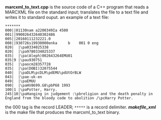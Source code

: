 **marcxml_to_text.cpp** is the source code of a C++ program that reads a MARCXML file on the standard
input; translates the file to a text file and writes it to standard ouput.
an example of a text file:
```
*******
000||01130nam a2200349Ia 4500
001||990026432640302486
005||20160111232221.0
008||930726s19930000enka     b    001 0 eng  
020|  |\pa0334025338
020|  |\pa9780334025337
035|  |\pa(Aleph)002643264EMU01
035|9 |\pau930751
035|  |\paocm28357728
035|  |\pa(DOBI)32075544
040|  |\paDLM\pcDLM\pdEMU\pdUtOrBLW
043|  |\pae-uk-en
049|  |\paEMUU
090|  |\paHV8699.G8\pbP68 1993
100|1 |\paPotter, Harry.
245|10|\paHanging in judgement :\pbreligion and the death penalty in England from the bloody code to abolition /\pcHarry Potter.

``` 
the 000 tag is the record LEADER; ``` ***** ``` is a record delimiter.
***makefile_xml*** is the make file that produces the marcxml_to_text binary.



